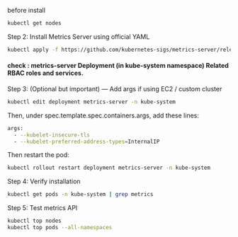 before install 

```bash
kubectl get nodes
```
Step 2: Install Metrics Server using official YAML
```bash
kubectl apply -f https://github.com/kubernetes-sigs/metrics-server/releases/latest/download/components.yaml

```
<h4>check : metrics-server Deployment (in kube-system namespace) Related RBAC roles and services.</h4>

Step 3: (Optional but important) — Add args if using EC2 / custom cluster
```bash
kubectl edit deployment metrics-server -n kube-system
```
Then, under spec.template.spec.containers.args, add these lines:
```bash
args:
  - --kubelet-insecure-tls
  - --kubelet-preferred-address-types=InternalIP
```
Then restart the pod:
```bash
kubectl rollout restart deployment metrics-server -n kube-system
```
Step 4: Verify installation
```bash
kubectl get pods -n kube-system | grep metrics
```
Step 5: Test metrics API

```bash
kubectl top nodes
kubectl top pods --all-namespaces
```
